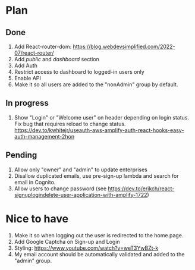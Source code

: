 # Plan

## Done
1. Add React-router-dom: https://blog.webdevsimplified.com/2022-07/react-router/
1. Add *public* and *dashboard* section
1. Add Auth
1. Restrict access to dashboard to logged-in users only
1. Enable API
1. Make it so all users are added to the "nonAdmin" group by default.

## In progress
1. Show "Login" or "Welcome user" on header depending on login status. Fix bug that requires reload to change status. https://dev.to/kwhitejr/useauth-aws-amplify-auth-react-hooks-easy-auth-management-2hon

## Pending
1. Allow only "owner" and "admin" to update enterprises
1. Disallow duplicated emails, use pre-sign-up lambda and search for email in Cognito.
1. Allow users to change password (see https://dev.to/erikch/react-signuplogindelete-user-application-with-amplify-1722)

# Nice to have
1. Make it so when logging out the user is redirected to the home page.
1. Add Google Captcha on Sign-up and Login 
1. Styling: https://www.youtube.com/watch?v=weT3YwBZt-k
1. My email account should be automatically validated and added to the "admin" group.